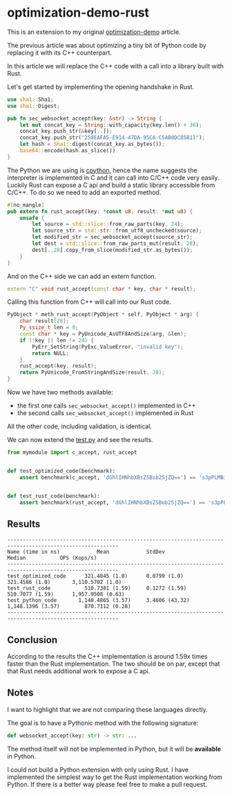 # optimization-demo-rust

This is an extension to my original [optimization-demo](https://github.com/szabolcsdombi/optimization-demo) article.

The previous article was about optimizing a tiny bit of Python code by replacing it with its C++ counterpart.

In this article we will replace the C++ code with a call into a library built with Rust.

Let's get started by implementing the opening handshake in Rust.

```rust
use sha1::Sha1;
use sha1::Digest;

pub fn sec_websocket_accept(key: &str) -> String {
    let mut concat_key = String::with_capacity(key.len() + 36);
    concat_key.push_str(&key[..]);
    concat_key.push_str("258EAFA5-E914-47DA-95CA-C5AB0DC85B11");
    let hash = Sha1::digest(concat_key.as_bytes());
    base64::encode(hash.as_slice())
}
```

The Python we are using is [cpython](https://github.com/python/cpython), hence the name suggests the interpreter is implemented in C and it can call into C/C++ code very easily.
Luckily Rust can expose a C api and build a static library accessible from C/C++.
To do so we need to add an exported method.

```rust
#[no_mangle]
pub extern fn rust_accept(key: *const u8, result: *mut u8) {
    unsafe {
        let source = std::slice::from_raw_parts(key, 24);
        let source_str = std::str::from_utf8_unchecked(source);
        let modified_str = sec_websocket_accept(source_str);
        let dest = std::slice::from_raw_parts_mut(result, 28);
        dest[..28].copy_from_slice(modified_str.as_bytes());
    }
}
```

And on the C++ side we can add an extern function.

```c++
extern "C" void rust_accept(const char * key, char * result);
```

Calling this function from C++ will call into our Rust code.

```c++
PyObject * meth_rust_accept(PyObject * self, PyObject * arg) {
    char result[28];
    Py_ssize_t len = 0;
    const char * key = PyUnicode_AsUTF8AndSize(arg, &len);
    if (!key || len != 24) {
        PyErr_SetString(PyExc_ValueError, "invalid key");
        return NULL;
    }
    rust_accept(key, result);
    return PyUnicode_FromStringAndSize(result, 28);
}
```

Now we have two methods available:

- the first one calls `sec_websocket_accept()` implemented in C++
- the second calls `sec_websocket_accept()` implemented in Rust

All the other code, including validation, is identical.

We can now extend the [test.py](test.py) and see the results.

```py
from mymodule import c_accept, rust_accept


def test_optimized_code(benchmark):
    assert benchmark(c_accept, 'dGhlIHNhbXBsZSBub25jZQ==') == 's3pPLMBiTxaQ9kYGzzhZRbK+xOo='


def test_rust_code(benchmark):
    assert benchmark(rust_accept, 'dGhlIHNhbXBsZSBub25jZQ==') == 's3pPLMBiTxaQ9kYGzzhZRbK+xOo='
```

## Results

```
----------------------------------------------------------------------------------------------------------
Name (time in ns)            Mean            StdDev                Median           OPS (Kops/s)
----------------------------------------------------------------------------------------------------------
test_optimized_code      321.4845 (1.0)      0.0799 (1.0)        321.4586 (1.0)       3,110.5702 (1.0)
test_rust_code           510.7381 (1.59)     0.1272 (1.59)       510.7077 (1.59)      1,957.9508 (0.63)
test_python_code       1,148.4865 (3.57)     3.4606 (43.32)    1,148.1396 (3.57)        870.7112 (0.28)
----------------------------------------------------------------------------------------------------------
```

## Conclusion

According to the results the C++ implementation is around 1.59x times faster than the Rust implementation.
The two should be on par, except that that Rust needs additional work to expose a C api.

## Notes

I want to highlight that we are not comparing these languages directly.

The goal is to have a Pythonic method with the following signature:

```py
def websocket_accept(key: str) -> str: ...
```

The method itself will not be implemented in Python, but it will be **available** in Python.

I could not build a Python extension with only using Rust.
I have implemented the simplest way to get the Rust implementation working from Python.
If there is a better way please feel free to make a pull request.
